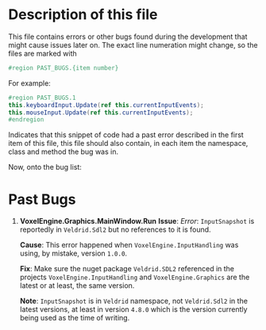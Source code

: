 # Description of this file
This file contains errors or other bugs found during the development that might cause issues later on. The exact line numeration might change, so the files are marked with 

```csharp
#region PAST_BUGS.{item number}
```

For example:

```csharp
#region PAST_BUGS.1
this.keyboardInput.Update(ref this.currentInputEvents);
this.mouseInput.Update(ref this.currentInputEvents);
#endregion
```

Indicates that this snippet of code had a past error described in the first item of this file,
this file should also contain, in each item the namespace, class and method the bug was in.

Now, onto the bug list:

# Past Bugs
1. **VoxelEngine.Graphics.MainWindow.Run** <a name="bug1"></a>
   **Issue**: *Error*: `InputSnapshot` is reportedly in `Veldrid.Sdl2` but no references to it is found.

   **Cause**: This error happened when `VoxelEngine.InputHandling` was using, by mistake, version `1.0.0`.

   **Fix**: Make sure the nuget package `Veldrid.SDL2` referenced in the projects `VoxelEngine.InputHandling` and `VoxelEngine.Graphics` are the latest or at least, the same version.

   **Note**: `InputSnapshot` is in `Veldrid` namespace, not `Veldrid.Sdl2` in the latest versions, at least in version `4.8.0` which is the version currently being used as the time of writing.

